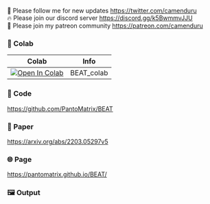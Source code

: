 🐣 Please follow me for new updates https://twitter.com/camenduru <br />
🔥 Please join our discord server https://discord.gg/k5BwmmvJJU <br />
🥳 Please join my patreon community https://patreon.com/camenduru <br />

### 🦒 Colab

| Colab | Info
| --- | --- |
[![Open In Colab](https://colab.research.google.com/assets/colab-badge.svg)](https://colab.research.google.com/github/camenduru/BEAT-colab/blob/main/BEAT_colab.ipynb) | BEAT_colab

### 🧬 Code
https://github.com/PantoMatrix/BEAT

### 📄 Paper
https://arxiv.org/abs/2203.05297v5

### 🌐 Page
https://pantomatrix.github.io/BEAT/

### 🖼 Output

